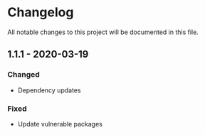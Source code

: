 # Changelog
All notable changes to this project will be documented in this file.

## 1.1.1 - 2020-03-19
### Changed
- Dependency updates
### Fixed
- Update vulnerable packages
